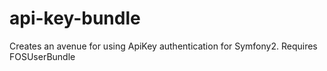 api-key-bundle
==============

Creates an avenue for using ApiKey authentication for Symfony2. Requires FOSUserBundle
